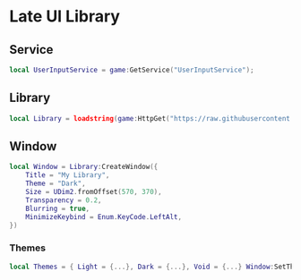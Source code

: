 # Late UI Library

## Service

```lua
local UserInputService = game:GetService("UserInputService");
```

## Library
```lua
local Library = loadstring(game:HttpGet("https://raw.githubusercontent.com/Git-art-byte/LateUI/main/Source.lua"))()
```

## Window
```lua
local Window = Library:CreateWindow({
	Title = "My Library",
	Theme = "Dark",
	Size = UDim2.fromOffset(570, 370),
	Transparency = 0.2,
	Blurring = true,
	MinimizeKeybind = Enum.KeyCode.LeftAlt,
})
```
### Themes
```lua
local Themes = { Light = {...}, Dark = {...}, Void = {...} Window:SetTheme(Themes.Dark)
```
